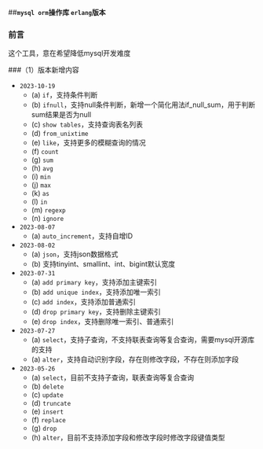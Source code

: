 ##**`mysql orm`操作库 `erlang`版本**
### 前言
这个工具，意在希望降低mysql开发难度

###（1）版本新增内容
+ `2023-10-19`
    - (a) `if`，支持条件判断
    - (b) `ifnull`，支持null条件判断，新增一个简化用法if_null_sum，用于判断sum结果是否为null
    - (c) `show tables`，支持查询表名列表
    - (d) `from_unixtime`
    - (e) `like`，支持更多的模糊查询的情况
    - (f) `count`
    - (g) `sum`
    - (h) `avg`
    - (i) `min`
    - (j) `max`
    - (k) `as`
    - (l) `in`
    - (m) `regexp`
    - (n) `ignore`
+ `2023-08-07`
    - (a) `auto_increment`，支持自增ID
+ `2023-08-02`
    - (a) `json`，支持json数据格式
    - (b) 支持tinyint、smallint、int、bigint默认宽度
+ `2023-07-31`
    - (a) `add primary key`，支持添加主键索引
    - (b) `add unique index`，支持添加唯一索引
    - (c) `add index`，支持添加普通索引
    - (d) `drop primary key`，支持删除主键索引
    - (e) `drop index`，支持删除唯一索引、普通索引
+ `2023-07-27`
    - (a) `select`，支持子查询，不支持联表查询等复合查询，需要mysql开源库的支持
    - (a) `alter`，支持自动识别字段，存在则修改字段，不存在则添加字段
+ `2023-05-26`
    - (a) `select`，目前不支持子查询，联表查询等复合查询
    - (b) `delete`
    - (c) `update`
    - (d) `truncate`
    - (e) `insert`
    - (f) `replace`
    - (g) `drop`
    - (h) `alter`，目前不支持添加字段和修改字段时修改字段键值类型
